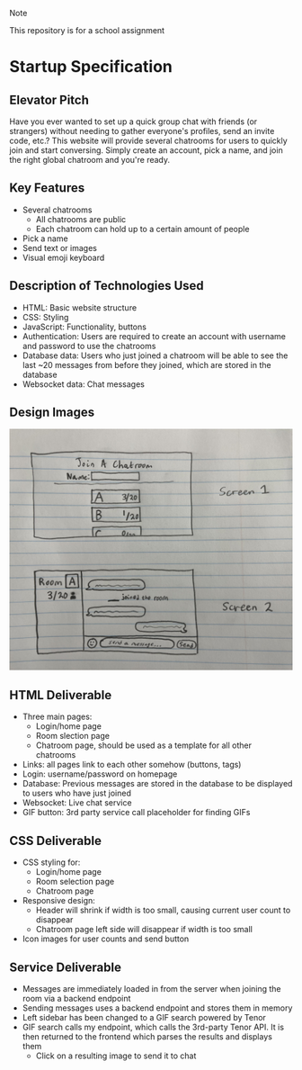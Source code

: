 > [!NOTE]
> This repository is for a school assignment
# Startup Specification
## Elevator Pitch
Have you ever wanted to set up a quick group chat with friends (or strangers) without needing to gather everyone's profiles, send an invite code, etc.? This website will provide several chatrooms for users to quickly join and start conversing. Simply create an account, pick a name, and join the right global chatroom and you're ready.

## Key Features
- Several chatrooms
  - All chatrooms are public
  - Each chatroom can hold up to a certain amount of people
- Pick a name
- Send text or images
- Visual emoji keyboard

## Description of Technologies Used
- HTML: Basic website structure
- CSS: Styling
- JavaScript: Functionality, buttons
- Authentication: Users are required to create an account with username and password to use the chatrooms
- Database data: Users who just joined a chatroom will be able to see the last ~20 messages from before they joined, which are stored in the database
- Websocket data: Chat messages

## Design Images
<img src="conceptImage.jpg" width="720">

## HTML Deliverable
- Three main pages:
  - Login/home page
  - Room slection page
  - Chatroom page, should be used as a template for all other chatrooms
- Links: all pages link to each other somehow (buttons, <a> tags)
- Login: username/password on homepage
- Database: Previous messages are stored in the database to be displayed to users who have just joined
- Websocket: Live chat service
- GIF button: 3rd party service call placeholder for finding GIFs

## CSS Deliverable
- CSS styling for:
  - Login/home page
  - Room selection page
  - Chatroom page
- Responsive design:
  - Header will shrink if width is too small, causing current user count to disappear
  - Chatroom page left side will disappear if width is too small
- Icon images for user counts and send button

## Service Deliverable
- Messages are immediately loaded in from the server when joining the room via a backend endpoint
- Sending messages uses a backend endpoint and stores them in memory
- Left sidebar has been changed to a GIF search powered by Tenor
- GIF search calls my endpoint, which calls the 3rd-party Tenor API. It is then returned to the frontend which parses the results and displays them
  - Click on a resulting image to send it to chat
